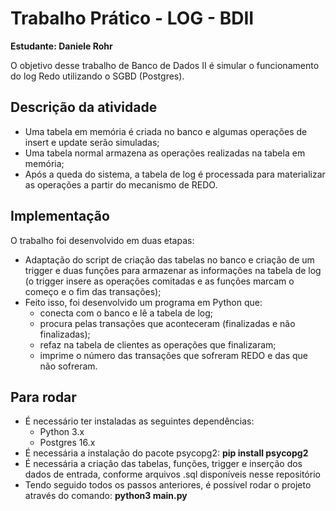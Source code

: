 # Trabalho Prático - LOG - BDII
**Estudante: Daniele Rohr**

O objetivo desse trabalho de Banco de Dados II é simular o funcionamento do log Redo utilizando o SGBD (Postgres).

## Descrição da atividade

- Uma tabela em memória é criada no banco e algumas operações de insert e update serão simuladas;
- Uma tabela normal armazena as operações realizadas na tabela em memória;
- Após a queda do sistema, a tabela de log é processada para materializar as operações a partir do mecanismo de REDO.

## Implementação

O trabalho foi desenvolvido em duas etapas:
  - Adaptação do script de criação das tabelas no banco e criação de um trigger e duas funções para armazenar as informações na tabela de log (o trigger insere as operações comitadas e as funções marcam o começo e o fim das transações);
  - Feito isso, foi desenvolvido um programa em Python que:
    - conecta com o banco e lê a tabela de log;
    - procura pelas transações que aconteceram (finalizadas e não finalizadas);
    - refaz na tabela de clientes as operações que finalizaram;
    - imprime o número das transações que sofreram REDO e das que não sofreram.   

## Para rodar
- É necessário ter instaladas as seguintes dependências:
  - Python 3.x
  - Postgres 16.x
- É necessária a instalação do pacote psycopg2: **pip install psycopg2**
- É necessária a criação das tabelas, funções, trigger e inserção dos dados de entrada, conforme arquivos .sql disponíveis nesse repositório
- Tendo seguido todos os passos anteriores, é possível rodar o projeto através do comando: **python3 main.py**
